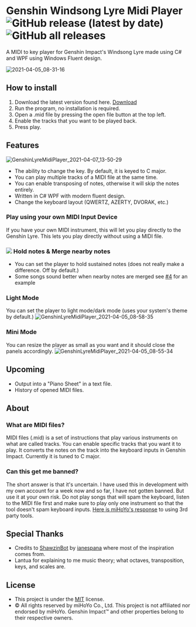 # Genshin Windsong Lyre Midi Player ![GitHub release (latest by date)](https://img.shields.io/github/v/release/sabihoshi/GenshinLyreMidiPlayer) ![GitHub all releases](https://img.shields.io/github/downloads/sabihoshi/GenshinLyreMidiPlayer/total)

A MIDI to key player for Genshin Impact's Windsong Lyre made using C# and WPF using Windows Fluent design.

![2021-04-05_08-31-16](https://user-images.githubusercontent.com/25006819/113526431-989a4680-95ec-11eb-9896-47154c86b333.png)

## How to install

1. Download the latest version found here. [Download](https://github.com/sabihoshi/GenshinLyreMidiPlayer/releases/latest)
2. Run the program, no installation is required.
3. Open a .mid file by pressing the open file button at the top left.
4. Enable the tracks that you want to be played back.
5. Press play.

## Features
![GenshinLyreMidiPlayer_2021-04-07_13-50-29](https://user-images.githubusercontent.com/25006819/113817035-40a83f00-97a8-11eb-901e-0752fd28aebe.png)
* The ability to change the key. By default, it is keyed to C major.
* You can play multiple tracks of a MIDI file at the same time.
* You can enable transposing of notes, otherwise it will skip the notes entirely.
* Written in C# WPF with modern fluent design.
* Change the keyboard layout (QWERTZ, AZERTY, DVORAK, etc.)

### Play using your own MIDI Input Device
If you have your own MIDI instrument, this will let you play directly to the Genshin Lyre. This lets you play directly without using a MIDI file.

### [![](https://img.shields.io/badge/v1.5.0-New!-yellow)](https://github.com/sabihoshi/GenshinLyreMidiPlayer/releases/tag/v1.5.0) Hold notes & Merge nearby notes
  - You can set the player to hold sustained notes (does not really make a difference. Off by default.)
  - Some songs sound better when nearby notes are merged see [#4](https://github.com/sabihoshi/GenshinLyreMidiPlayer/issues/4) for an example

### Light Mode
You can set the player to light mode/dark mode (uses your system's theme by default.)
![GenshinLyreMidiPlayer_2021-04-05_08-58-35](https://user-images.githubusercontent.com/25006819/113526575-237b4100-95ed-11eb-813c-1e9c661624cf.png)

### Mini Mode
You can resize the player as small as you want and it should close the panels accordingly.
![GenshinLyreMidiPlayer_2021-04-05_08-55-34](https://user-images.githubusercontent.com/25006819/113526479-c67f8b00-95ec-11eb-9da4-bdf087488f5b.png)


## Upcoming
* Output into a "Piano Sheet" in a text file.
* History of opened MIDI files.

## About

### What are MIDI files?
MIDI files (.mid) is a set of instructions that play various instruments on what are called tracks. You can enable specific tracks that you want it to play. It converts the notes on the track into the keyboard inputs in Genshin Impact. Currently it is tuned to C major.

### Can this get me banned?
The short answer is that it's uncertain. I have used this in development with my own account for a week now and so far, I have not gotten banned. But use it at your own risk. Do not play songs that will spam the keyboard, listen to the MIDI file first and make sure to play only one instrument so that the tool doesn't spam keyboard inputs. [Here is miHoYo's response](https://genshin.mihoyo.com/en/news/detail/5763) to using 3rd party tools.

## Special Thanks
* Credits to [ShawzinBot](https://github.com/ianespana/ShawzinBot) by [ianespana](ianespana) where most of the inspiration comes from.
* Lantua for explaining to me music theory; what octaves, transposition, keys, and scales are.

## License
* This project is under the [MIT](LICENSE.md) license.
* © All rights reserved by miHoYo Co., Ltd. This project is not affiliated nor endorsed by miHoYo. Genshin Impact™ and other properties belong to their respective owners.
